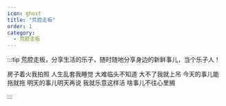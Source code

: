 ```yaml
---
icon: ghost
title: "荒腔走板"
order: 1
category:
  - 荒腔走板
---
```


:::tip
荒腔走板，分享生活的乐子，随时随地分享身边的新鲜事儿，当个乐子人！

房子着火我拍照
人生乱套我睡觉
大难临头不知道
大不了我就上吊
今天的事儿能拖就拖
明天的事儿明天再说
我就乐意这样活
啥事儿不往心里搁


:::
